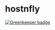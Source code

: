 # hostnfly

[![Greenkeeper badge](https://badges.greenkeeper.io/May16890/integrationHostnfly.svg)](https://greenkeeper.io/)